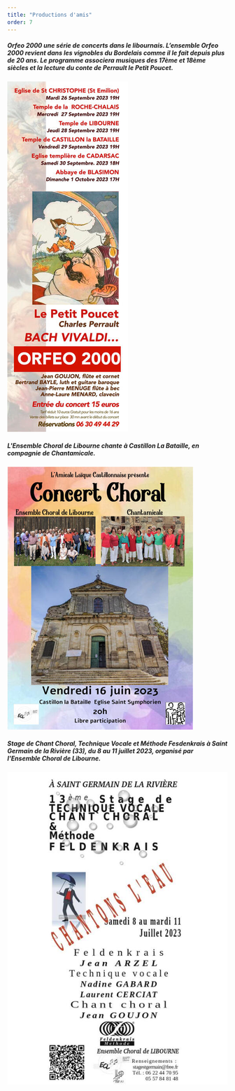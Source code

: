 ```yaml
---
title: "Productions d'amis"
order: 7
---
```

##### Orfeo 2000 une série de concerts dans le libournais. L’ensemble Orfeo 2000 revient dans les vignobles du Bordelais comme il le fait depuis plus de 20 ans. Le programme associera musiques des 17ème et 18ème siècles et la lecture du conte de Perrault le Petit Poucet.

![Calendrier des concerts](/images/web_2023-09-JPM-concerts.jpg)


##### L'Ensemble Choral de Libourne chante à Castillon La Bataille, en compagnie de Chantamicale.

![Ecl à Castillon](https://github.com/ensembleapertura/test-website-repo-3796/blob/main/images/affiche-16juin-Castillon.jpg?raw=true)

##### Stage de Chant Choral, Technique Vocale et Méthode Fesdenkrais à Saint Germain de la Rivière (33), du 8 au 11 juillet 2023, organisé par l'Ensemble Choral de Libourne.

![Stage ECL, 8 au 11 juillet 2023](https://github.com/ensembleapertura/test-website-repo-3796/blob/main/images/web_Stage-2023-leau-affichette-page001.jpg?raw=true) 